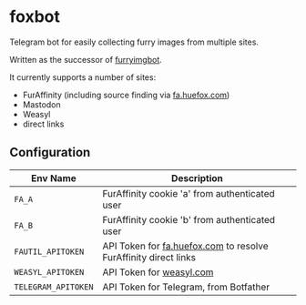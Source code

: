 # foxbot

Telegram bot for easily collecting furry images from multiple sites.

Written as the successor of [furryimgbot](https://git.huefox.com/syfaro/telegram-furryimgbot).

It currently supports a number of sites:

* FurAffinity (including source finding via [fa.huefox.com](https://fa.huefox.com))
* Mastodon
* Weasyl
* direct links

## Configuration

Env Name            | Description
--------------------|------------
`FA_A`              | FurAffinity cookie 'a' from authenticated user
`FA_B`              | FurAffinity cookie 'b' from authenticated user
`FAUTIL_APITOKEN`   | API Token for [fa.huefox.com](https://fa.huefox.com/) to resolve FurAffinity direct links
`WEASYL_APITOKEN`   | API Token for [weasyl.com](https://www.weasyl.com)
`TELEGRAM_APITOKEN` | API Token for Telegram, from Botfather
